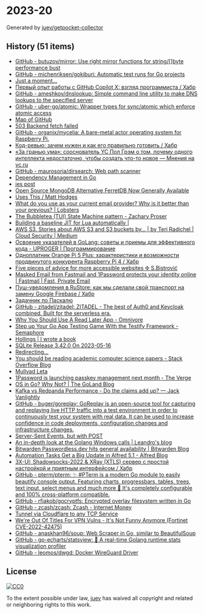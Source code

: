 # 2023-20

Generated by [juev/getpocket-collector](https://github.com/juev/getpocket-collector)

## History (51 items)

- [GitHub - butuzov/mirror: Use right mirror functions for string/[]byte performance bust](https://github.com/butuzov/mirror)
- [GitHub - michenriksen/gokiburi: Automatic test runs for Go projects](https://github.com/michenriksen/gokiburi)
- [Just a moment...](https://medium.com/@deckarep/the-go-1-19-atomic-wrappers-and-why-to-use-them-ae14c1177ad8)
- [Первый опыт работы с GitHub Copilot X: взгляд программиста / Хабр](https://habr.com/ru/companies/ispmanager/articles/734990/)
- [GitHub - ameshkov/dnslookup: Simple command line utility to make DNS lookups to the specified server](https://github.com/ameshkov/dnslookup)
- [GitHub - uber-go/atomic: Wrapper types for sync/atomic which enforce atomic access](https://github.com/uber-go/atomic)
- [Map of GitHub](https://anvaka.github.io/map-of-github/)
- [503 Backend fetch failed](https://cyberhost.uk/the-hidden-macos-speedtest-tool-networkquality/)
- [GitHub - organix/mycelia: A bare-metal actor operating system for Raspberry Pi.](https://github.com/organix/mycelia)
- [Код-ревью: зачем нужен и как его правильно готовить / Хабр](https://habr.com/ru/companies/yandex_praktikum/articles/734568/)
- [«За гранью ума»: сооснователь YC Пол Грэм о том, почему одного интеллекта недостаточно, чтобы создать что-то новое — Мнения на vc.ru](https://vc.ru/opinions/309104-za-granyu-uma-soosnovatel-yc-pol-grem-o-tom-pochemu-odnogo-intellekta-nedostatochno-chtoby-sozdat-chto-to-novoe)
- [GitHub - maurosoria/dirsearch: Web path scanner](https://github.com/maurosoria/dirsearch)
- [Dependency Management in Go](https://blog.manel.in/posts/go-deps)
- [jes post](https://j3s.sh/thought/vore-a-new-rss-feed-reader.html)
- [Open Source MongoDB Alternative FerretDB Now Generally Available](https://www.infoq.com/news/2023/05/ferretdb-mongodb-ga/)
- [Uses This / Matt Hodges](https://usesthis.com/interviews/matt.hodges)
- [What do you use as your current email provider? Why is it better than your previous? | Lobsters](https://lobste.rs/s/ijenlh/what_do_you_use_as_your_current_email)
- [The Bubbletea (TUI) State Machine pattern - Zachary Proser](https://www.zackproser.com/blog/bubbletea-state-machine)
- [Building a baseline JIT for Lua automatically |](https://sillycross.github.io/2023/05/12/2023-05-12/)
- [AWS S3. Stories about AWS S3 and S3 buckets by… | by Teri Radichel | Cloud Security | Medium](https://medium.com/cloud-security/aws-s3-814d0e2af4ab)
- [Освоение указателей в GoLang: советы и приемы для эффективного кода - UPROGER | Программирование](https://uproger.com/osvoenie-ukazatelej-v-golang-sovety-i-priemy-dlya-effektivnogo-koda/)
- [Одноплатник Orange Pi 5 Plus: характеристики и возможности продвинутого конкурента Raspberry Pi 4 / Хабр](https://habr.com/ru/companies/selectel/articles/734860/)
- [Five pieces of advice for more accessible websites ✣ S.Bistrović](https://www.silvestar.codes/articles/five-pieces-of-advice-for-more-accessible-websites/)
- [Masked Email from Fastmail and 1Password protects your identity online | Fastmail | Fast, Private Email](https://www.fastmail.com/blog/masked-email-from-fastmail-and-1password-protects-your-identity-online/)
- [Пуш-уведомления в RuStore: как мы сделали свой транспорт на замену Google Firebase / Хабр](https://habr.com/ru/companies/oleg-bunin/articles/728516/)
- [Задачник по Паскалю](https://grishaev.me/pascal-exercises/)
- [GitHub - zitadel/zitadel: ZITADEL - The best of Auth0 and Keycloak combined. Built for the serverless era.](https://github.com/zitadel/zitadel)
- [Why You Should Use A Read Later App - Omnivore](https://blog.omnivore.app/p/why-you-should-use-a-read-later-app)
- [Step up Your Go App Testing Game With the Testify Framework - Semaphore](https://semaphoreci.com/blog/testify-go)
- [Hollings | I wrote a book](https://hollings.io/book/)
- [SQLite Release 3.42.0 On 2023-05-16](https://sqlite.org/releaselog/3_42_0.html)
- [Redirecting…](https://thinkinglabs.io/articles/2023/05/02/continuous-code-reviews-using-non-blocking-reviews-a-case-study.html)
- [You should be reading academic computer science papers - Stack Overflow Blog](https://stackoverflow.blog/2022/12/30/you-should-be-reading-academic-computer-science-papers/)
- [Mullvad Leta](https://leta.mullvad.net)
- [1Password is launching passkey management next month - The Verge](https://www.theverge.com/2023/5/16/23725223/1password-passkey-date-password-manager)
- [OS in Go? Why Not? | The GoLand Blog](https://blog.jetbrains.com/go/2023/05/16/os-in-go-why-not/)
- [Kafka vs Redpanda Performance - Do the claims add up? — Jack Vanlightly](https://jack-vanlightly.com/blog/2023/5/15/kafka-vs-redpanda-performance-do-the-claims-add-up)
- [GitHub - buger/goreplay: GoReplay is an open-source tool for capturing and replaying live HTTP traffic into a test environment in order to continuously test your system with real data. It can be used to increase confidence in code deployments, configuration changes and infrastructure changes.](https://github.com/buger/goreplay)
- [Server-Sent Events, but with POST](https://solovyov.net/blog/2023/eventsource-post/)
- [An in-depth look at the Golang Windows calls | Leandro's blog](https://leandrofroes.github.io/posts/An-in-depth-look-at-Golang-Windows-calls/)
- [Bitwarden Passwordless.dev hits general availability | Bitwarden Blog](https://bitwarden.com/blog/bitwarden-passwordless-dev-hits-general-availability/)
- [Automation Tasks Get a Big Update in Alfred 5.1 - Alfred Blog](https://www.alfredapp.com/blog/tips-and-tricks/automation-tasks-big-update-in-5.1/)
- [3X-UI: Shadowsocks-2022 & XRay (XTLS) сервер с простой настройкой и приятным интерфейсом / Хабр](https://habr.com/ru/articles/735536/)
- [GitHub - pterm/pterm: ✨ #PTerm is a modern Go module to easily beautify console output. Featuring charts, progressbars, tables, trees, text input, select menus and much more 🚀 It's completely configurable and 100% cross-platform compatible.](https://github.com/pterm/pterm)
- [GitHub - rfjakob/gocryptfs: Encrypted overlay filesystem written in Go](https://github.com/rfjakob/gocryptfs)
- [GitHub - zcash/zcash: Zcash - Internet Money](https://github.com/zcash/zcash)
- [Tunnel via Cloudflare to any TCP Service](https://iq.thc.org/tunnel-via-cloudflare-to-any-tcp-service)
- [We're Out Of Titles For VPN Vulns - It's Not Funny Anymore (Fortinet CVE-2022-42475)](https://labs.watchtowr.com/fortinet-no-more-funny-titles-cve-2022-42475/)
- [GitHub - anaskhan96/soup: Web Scraper in Go, similar to BeautifulSoup](https://github.com/anaskhan96/soup)
- [GitHub - go-echarts/statsview: 🚀 A real-time Golang runtime stats visualization profiler](https://github.com/go-echarts/statsview)
- [GitHub - leomos/dwgd: Docker WireGuard Driver](https://github.com/leomos/dwgd)

## License

[![CC0](https://mirrors.creativecommons.org/presskit/buttons/88x31/svg/cc-zero.svg)](https://creativecommons.org/publicdomain/zero/1.0/)

To the extent possible under law, [juev](https://github.com/juev) has waived all copyright and related or neighboring rights to this work.
